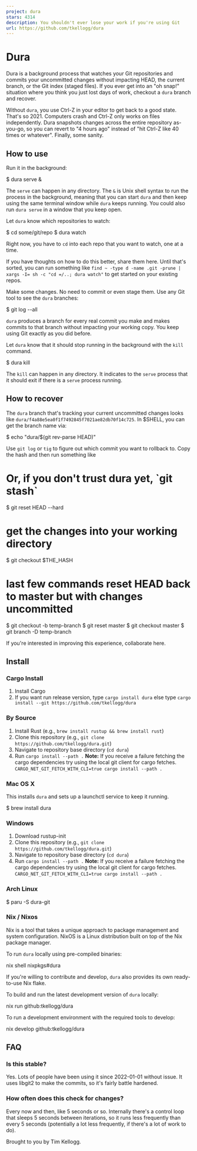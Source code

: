 ```yaml
---
project: dura
stars: 4314
description: You shouldn't ever lose your work if you're using Git
url: https://github.com/tkellogg/dura
---
```


Dura
====

Dura is a background process that watches your Git repositories and commits your uncommitted changes without impacting HEAD, the current branch, or the Git index (staged files). If you ever get into an "oh snap!" situation where you think you just lost days of work, checkout a `dura` branch and recover.

Without `dura`, you use Ctrl-Z in your editor to get back to a good state. That's so 2021. Computers crash and Ctrl-Z only works on files independently. Dura snapshots changes across the entire repository as-you-go, so you can revert to "4 hours ago" instead of "hit Ctrl-Z like 40 times or whatever". Finally, some sanity.

How to use
----------

Run it in the background:

$ dura serve &

The `serve` can happen in any directory. The `&` is Unix shell syntax to run the process in the background, meaning that you can start `dura` and then keep using the same terminal window while `dura` keeps running. You could also run `dura serve` in a window that you keep open.

Let `dura` know which repositories to watch:

$ cd some/git/repo
$ dura watch

Right now, you have to `cd` into each repo that you want to watch, one at a time.

If you have thoughts on how to do this better, share them here. Until that's sorted, you can run something like `find ~ -type d -name .git -prune | xargs -I= sh -c "cd =/..; dura watch"` to get started on your existing repos.

Make some changes. No need to commit or even stage them. Use any Git tool to see the `dura` branches:

$ git log --all

`dura` produces a branch for every real commit you make and makes commits to that branch without impacting your working copy. You keep using Git exactly as you did before.

Let `dura` know that it should stop running in the background with the `kill` command.

$ dura kill

The `kill` can happen in any directory. It indicates to the `serve` process that it should exit if there is a `serve` process running.

How to recover
--------------

The `dura` branch that's tracking your current uncommitted changes looks like `dura/f4a88e5ea0f1f7492845f7021ae82db70f14c725`. In $SHELL, you can get the branch name via:

$ echo "dura/$(git rev-parse HEAD)"

Use `git log` or `tig` to figure out which commit you want to rollback to. Copy the hash and then run something like

# Or, if you don't trust dura yet, \`git stash\`
$ git reset HEAD --hard
# get the changes into your working directory
$ git checkout $THE\_HASH
# last few commands reset HEAD back to master but with changes uncommitted
$ git checkout -b temp-branch
$ git reset master
$ git checkout master
$ git branch -D temp-branch

If you're interested in improving this experience, collaborate here.

Install
-------

### Cargo Install

1.  Install Cargo
2.  If you want run release version, type `cargo install dura` else type `cargo install --git https://github.com/tkellogg/dura`

### By Source

1.  Install Rust (e.g., `brew install rustup && brew install rust`)
2.  Clone this repository (e.g., `git clone https://github.com/tkellogg/dura.git`)
3.  Navigate to repository base directory (`cd dura`)
4.  Run `cargo install --path .` **Note:** If you receive a failure fetching the cargo dependencies try using the local git client for cargo fetches. `CARGO_NET_GIT_FETCH_WITH_CLI=true cargo install --path .`

### Mac OS X

This installs `dura` and sets up a launchctl service to keep it running.

$ brew install dura

### Windows

1.  Download rustup-init
2.  Clone this repository (e.g., `git clone https://github.com/tkellogg/dura.git`)
3.  Navigate to repository base directory (`cd dura`)
4.  Run `cargo install --path .` **Note:** If you receive a failure fetching the cargo dependencies try using the local git client for cargo fetches. `CARGO_NET_GIT_FETCH_WITH_CLI=true cargo install --path .`

### Arch Linux

$ paru -S dura-git

### Nix / Nixos

Nix is a tool that takes a unique approach to package management and system configuration. NixOS is a Linux distribution built on top of the Nix package manager.

To run `dura` locally using pre-compiled binaries:

nix shell nixpkgs#dura

If you're willing to contribute and develop, `dura` also provides its own ready-to-use Nix flake.

To build and run the latest development version of `dura` locally:

nix run github:tkellogg/dura

To run a development environment with the required tools to develop:

nix develop github:tkellogg/dura

FAQ
---

### Is this stable?

Yes. Lots of people have been using it since 2022-01-01 without issue. It uses libgit2 to make the commits, so it's fairly battle hardened.

### How often does this check for changes?

Every now and then, like 5 seconds or so. Internally there's a control loop that sleeps 5 seconds between iterations, so it runs less frequently than every 5 seconds (potentially a lot less frequently, if there's a lot of work to do).

Brought to you by Tim Kellogg.
